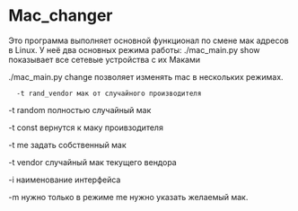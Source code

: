 # Mac_changer

Это программа выполняет основной функционал по смене мак адресов в Linux.
У неё два основных режима работы:
./mac_main.py show показывает все сетевые устройства с их Маками

./mac_main.py change позволяет изменять mac в нескольких режимах.

      -t rand_vendor мак от случайного производителя
  
  -t random полностью случайный мак
  
  -t const вернутся к маку проивзодителя
  
  -t me задать собственный мак
  
  -t vendor случайный мак текущего вендора
  
-i наименование интерфейса

-m нужно только в режиме me нужно указать желаемый мак.
